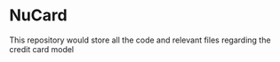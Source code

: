 # NuCard
This repository would store all the code and relevant files regarding the credit card model
